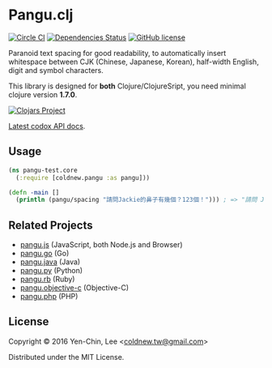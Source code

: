 # Pangu.clj
[![Circle CI](https://circleci.com/gh/coldnew/pangu.clj.svg?style=svg)](https://circleci.com/gh/coldnew/pangu.clj)
[![Dependencies Status](https://jarkeeper.com/coldnew/pangu.clj/status.svg)](https://jarkeeper.com/coldnew/pangu.clj)
[![GitHub license](https://img.shields.io/badge/license-MIT-blue.svg)](https://raw.githubusercontent.com/coldnew/pangu.clj/master/LICENSE)


Paranoid text spacing for good readability, to automatically insert whitespace between CJK (Chinese, Japanese, Korean), half-width English, digit and symbol characters.

This library is designed for **both** Clojure/ClojureSript, you need minimal clojure version **1.7.0**.

[![Clojars Project](http://clojars.org/coldnew/pangu/latest-version.svg)](http://clojars.org/coldnew/pangu)

[Latest codox API docs](https://coldnew.github.io/pangu.clj/).

## Usage

```clojure
(ns pangu-test.core
  (:require [coldnew.pangu :as pangu]))

(defn -main []
  (println (pangu/spacing "請問Jackie的鼻子有幾個？123個！"))) ; => "請問 Jackie 的鼻子有幾個？123 個！"

```

## Related Projects

* [pangu.js](https://github.com/vinta/pangu.js) (JavaScript, both Node.js and Browser)
* [pangu.go](https://github.com/vinta/pangu) (Go)
* [pangu.java](https://github.com/vinta/pangu.java) (Java)
* [pangu.py](https://github.com/vinta/pangu.py) (Python)
* [pangu.rb](https://github.com/dlackty/pangu.rb) (Ruby)
* [pangu.objective-c](https://github.com/Cee/pangu.objective-c) (Objective-C)
* [pangu.php](https://github.com/Kunr/pangu.php) (PHP)

## License

Copyright © 2016 Yen-Chin, Lee <<coldnew.tw@gmail.com>>

Distributed under the MIT License.
